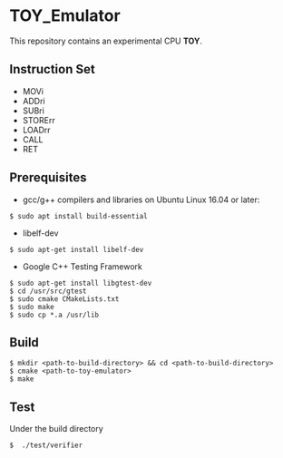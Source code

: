 # TOY_Emulator

This repository contains an experimental CPU **TOY**.

## Instruction Set
* MOVi
* ADDri
* SUBri
* STORErr
* LOADrr
* CALL
* RET

## Prerequisites
* gcc/g++ compilers and libraries on Ubuntu Linux 16.04 or later:
```shell
$ sudo apt install build-essential
```
* libelf-dev
``` shell
$ sudo apt-get install libelf-dev
```
* Google C++ Testing Framework
```shell
$ sudo apt-get install libgtest-dev
$ cd /usr/src/gtest
$ sudo cmake CMakeLists.txt
$ sudo make
$ sudo cp *.a /usr/lib
``` 
## Build
```shell
$ mkdir <path-to-build-directory> && cd <path-to-build-directory>
$ cmake <path-to-toy-emulator>
$ make
```

## Test
Under the build directory 
```shell
$  ./test/verifier

